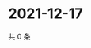 # 2021-12-17

共 0 条

<!-- BEGIN WEIBO -->
<!-- 最后更新时间 Fri Dec 17 2021 02:10:45 GMT+0800 (China Standard Time) -->

<!-- END WEIBO -->
